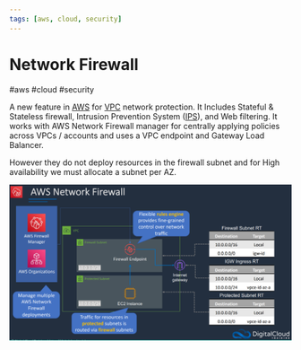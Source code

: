 ```yaml
---
tags: [aws, cloud, security]
---
```

# Network Firewall
#aws #cloud #security 

A new feature in [AWS](Cloud%20Computing/AWS/AWS.md) for [VPC](Cloud%20Computing/AWS/Networking/VPC.md) network protection.  It Includes Stateful & Stateless firewall, Intrusion Prevention System ([IPS](Cyber%20Security/IPS.md)), and Web filtering. It works with AWS Network Firewall manager for centrally applying policies across VPCs / accounts and uses a VPC endpoint and Gateway Load Balancer.

However they do not deploy resources in the firewall subnet and for High availability we must allocate a subnet per AZ.

![](Attachments/Pasted%20image%2020230322012156.png)